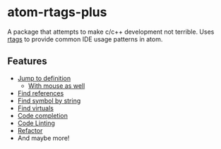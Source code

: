 # atom-rtags-plus

A package that attempts to make c/c++ development not terrible.
Uses [rtags](https://github.com/Andersbakken/rtags) to provide common IDE usage patterns in atom.

## Features
* [Jump to definition](https://raw.githubusercontent.com/sphaerophoria/atom-rtags-plus/master/resources/jump-to-definition.webm)
    * [With mouse as well](https://raw.githubusercontent.com/sphaerophoria/atom-rtags-plus/master/resources/jump-to-definition-mouse.webm)
* [Find references](https://raw.githubusercontent.com/sphaerophoria/atom-rtags-plus/master/resources/references-tree.webm)
* [Find symbol by string](https://raw.githubusercontent.com/sphaerophoria/atom-rtags-plus/master/resources/find-symbol.webm)
* [Find virtuals](https://raw.githubusercontent.com/sphaerophoria/atom-rtags-plus/master/resources/find-virtuals.webm)
* [Code completion](https://raw.githubusercontent.com/sphaerophoria/atom-rtags-plus/master/resources/code-completion.webm)
* [Code Linting](https://raw.githubusercontent.com/sphaerophoria/atom-rtags-plus/master/resources/code-linting.png)
* [Refactor](https://raw.githubusercontent.com/sphaerophoria/atom-rtags-plus/master/resources/refactor.webm)
* And maybe more!
